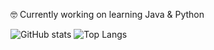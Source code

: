 
 🤓 Currently working on learning Java & Python
  
  
![GitHub stats](https://github-readme-stats.vercel.app/api?username=Jonabarce&show_icons=true&theme=tokyonight)
![Top Langs](https://github-readme-stats.vercel.app/api/top-langs/?username=Jonabarce&theme=tokyonight)
